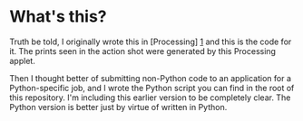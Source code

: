 What's this?
============
Truth be told, I originally wrote this in [Processing] [1] and this is the code for it. The
prints seen in the action shot were generated by this Processing applet.

Then I thought better of submitting non-Python code to an application for a Python-specific
job, and I wrote the Python script you can find in the root of this repository. I'm including
this earlier version to be completely clear. The Python version is better just by virtue of 
written in Python. 

  [1]: http://processing.org  "Processing"
  
